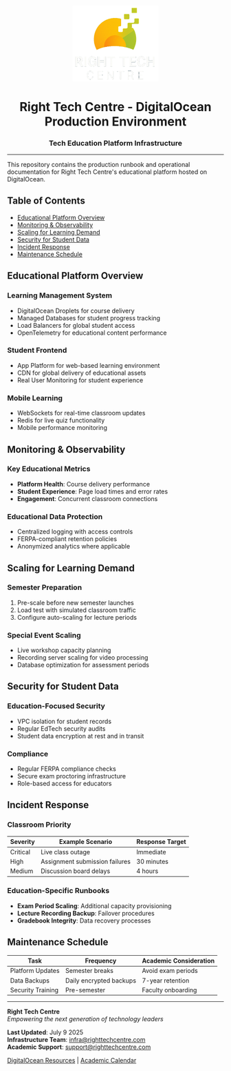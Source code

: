 <p align="center">
  <img src="frontend/public/images/logo.png" alt="Right Tech Centre" width="200">
</p>

<h1 align="center">Right Tech Centre - DigitalOcean Production Environment</h1>
<h3 align="center">Tech Education Platform Infrastructure</h3>

---

This repository contains the production runbook and operational documentation for Right Tech Centre's educational platform hosted on DigitalOcean.

## Table of Contents
- [Educational Platform Overview](#educational-platform-overview)
- [Monitoring & Observability](#monitoring--observability)
- [Scaling for Learning Demand](#scaling-for-learning-demand)
- [Security for Student Data](#security-for-student-data)
- [Incident Response](#incident-response)
- [Maintenance Schedule](#maintenance-schedule)

## Educational Platform Overview

### Learning Management System
- DigitalOcean Droplets for course delivery
- Managed Databases for student progress tracking
- Load Balancers for global student access
- OpenTelemetry for educational content performance

### Student Frontend
- App Platform for web-based learning environment
- CDN for global delivery of educational assets
- Real User Monitoring for student experience

### Mobile Learning
- WebSockets for real-time classroom updates
- Redis for live quiz functionality
- Mobile performance monitoring

## Monitoring & Observability

### Key Educational Metrics
- **Platform Health**: Course delivery performance
- **Student Experience**: Page load times and error rates
- **Engagement**: Concurrent classroom connections

### Educational Data Protection
- Centralized logging with access controls
- FERPA-compliant retention policies
- Anonymized analytics where applicable

## Scaling for Learning Demand

### Semester Preparation
1. Pre-scale before new semester launches
2. Load test with simulated classroom traffic
3. Configure auto-scaling for lecture periods

### Special Event Scaling
- Live workshop capacity planning
- Recording server scaling for video processing
- Database optimization for assessment periods

## Security for Student Data

### Education-Focused Security
- VPC isolation for student records
- Regular EdTech security audits
- Student data encryption at rest and in transit

### Compliance
- Regular FERPA compliance checks
- Secure exam proctoring infrastructure
- Role-based access for educators

## Incident Response

### Classroom Priority
| Severity | Example Scenario | Response Target |
|----------|------------------|-----------------|
| Critical | Live class outage | Immediate |
| High | Assignment submission failures | 30 minutes |
| Medium | Discussion board delays | 4 hours |

### Education-Specific Runbooks
- **Exam Period Scaling**: Additional capacity provisioning
- **Lecture Recording Backup**: Failover procedures
- **Gradebook Integrity**: Data recovery processes

## Maintenance Schedule

| Task                      | Frequency  | Academic Consideration |
|---------------------------|------------|------------------------|
| Platform Updates          | Semester breaks | Avoid exam periods |
| Data Backups              | Daily encrypted backups | 7-year retention |
| Security Training         | Pre-semester | Faculty onboarding |

---

**Right Tech Centre**  
*Empowering the next generation of technology leaders*  

**Last Updated**: July 9 2025  
**Infrastructure Team**: infra@righttechcentre.com  
**Academic Support**: support@righttechcentre.com  

[DigitalOcean Resources](https://docs.digitalocean.com/) | [Academic Calendar](https://righttechcentre.com/calendar)
